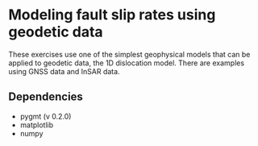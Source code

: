 # Modeling fault slip rates using geodetic data

These exercises use one of the simplest geophysical models that can be applied to geodetic data, the 1D dislocation model. There are examples using GNSS data and InSAR data. 

## Dependencies
* pygmt (v 0.2.0)
* matplotlib
* numpy
